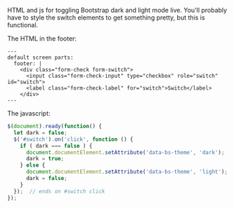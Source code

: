 HTML and js for toggling Bootstrap dark and light mode live. You'll probably have to style the switch elements to get something pretty, but this is functional.

The HTML in the footer:
```
---
default screen parts:
  footer: |
    <div class="form-check form-switch">
      <input class="form-check-input" type="checkbox" role="switch" id="switch">
      <label class="form-check-label" for="switch">Switch</label>
    </div>
---
```

The javascript:

```js
$(document).ready(function() {
  let dark = false;
  $('#switch').on('click', function () {
    if ( dark === false ) {
      document.documentElement.setAttribute('data-bs-theme', 'dark');
      dark = true;
    } else {
      document.documentElement.setAttribute('data-bs-theme', 'light');
      dark = false;
    }
  });  // ends on #switch click
});
```
